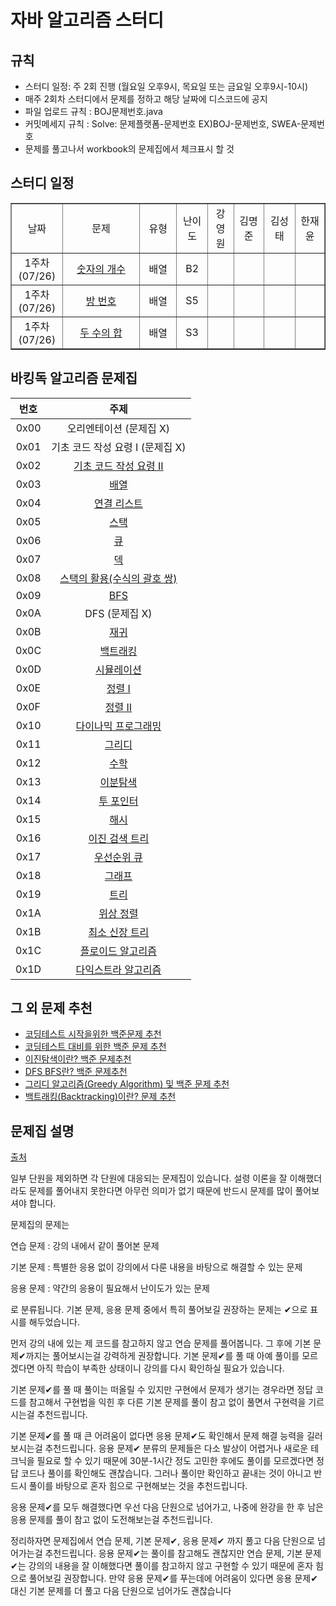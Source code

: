 # 자바 알고리즘 스터디

## 규칙
- 스터디 일정: 주 2회 진행 (월요일 오후9시, 목요일 또는 금요일 오후9시-10시)
- 매주 2회차 스터디에서 문제를 정하고 해당 날짜에 디스코드에 공지
- 파일 업로드 규칙 : BOJ문제번호.java
- 커밋메세지 규칙 : Solve: 문제플랫폼-문제번호 EX)BOJ-문제번호, SWEA-문제번호
- 문제를 풀고나서 workbook의 문제집에서 체크표시 할 것

## 스터디 일정

<table style="border-collapse: collapse; width: 100%;" border="1" data-ke-align="alignLeft" data-ke-style="style12">
<tbody>
<tr>
<td style="width: 12.739%; text-align: center;">날짜</td>
<td style="width: 22.8553%; text-align: center;">문제</td>
<td style="width: 10.9948%; text-align: center;">유형</td>
<td style="width: 9.13431%; text-align: center;">난이도</td>
<td style="width: 7.73899%; text-align: center;">강영원</td>
<td style="width: 8.90191%; text-align: center;">김명준</td>
<td style="width: 9.36686%; text-align: center;">김성태</td>
<td style="width: 8.66924%; text-align: center;">한재윤</td>
</tr>
<tr>
<td style="width: 12.739%; text-align: center;">1주차(07/26)</td>
<td style="width: 22.8553%; text-align: center;"><a href="https://www.acmicpc.net/problem/2577">숫자의 개수</td>
<td style="width: 10.9948%; text-align: center;">배열</td>
<td style="width: 9.13431%; text-align: center;">B2</td>
<td style="width: 7.73899%; text-align: center;"></td>
<td style="width: 8.90191%; text-align: center;"></td>
<td style="width: 9.36686%; text-align: center;"></td>
<td style="width: 8.66924%; text-align: center;"></td>
</tr>
<tr>
<td style="width: 12.739%; text-align: center;">1주차(07/26)</td>
<td style="width: 22.8553%; text-align: center;"><a href="https://www.acmicpc.net/problem/1475">방 번호</td>
<td style="width: 10.9948%; text-align: center;">배열</td>
<td style="width: 9.13431%; text-align: center;">S5</td>
<td style="width: 7.73899%; text-align: center;"></td>
<td style="width: 8.90191%; text-align: center;"></td>
<td style="width: 9.36686%; text-align: center;"></td>
<td style="width: 8.66924%; text-align: center;"></td>
</tr>
<tr>
<td style="width: 12.739%; text-align: center;">1주차(07/26)</td>
<td style="width: 22.8553%; text-align: center;"><a href="https://www.acmicpc.net/problem/3273">두 수의 합</td>
<td style="width: 10.9948%; text-align: center;">배열</td>
<td style="width: 9.13431%; text-align: center;">S3</td>
<td style="width: 7.73899%; text-align: center;"></td>
<td style="width: 8.90191%; text-align: center;"></td>
<td style="width: 9.36686%; text-align: center;"></td>
<td style="width: 8.66924%; text-align: center;"></td>
</tr>
</tbody>
</table>


## 바킹독 알고리즘 문제집

| 번호 | 주제 |
| :--: | :--: |
| 0x00 | 오리엔테이션 (문제집 X) |
| 0x01 | 기초 코드 작성 요령 I (문제집 X) |
| 0x02 | [기초 코드 작성 요령 II](workbook/0x02.md) |
| 0x03 | [배열](workbook/0x03.md) |
| 0x04 | [연결 리스트](workbook/0x04.md) |
| 0x05 | [스택](workbook/0x05.md) |
| 0x06 | [큐](workbook/0x06.md) |
| 0x07 | [덱](workbook/0x07.md) |
| 0x08 | [스택의 활용(수식의 괄호 쌍)](workbook/0x08.md) |
| 0x09 | [BFS](workbook/0x09.md) |
| 0x0A | DFS (문제집 X) |
| 0x0B | [재귀](workbook/0x0B.md) |
| 0x0C | [백트래킹](workbook/0x0C.md) |
| 0x0D | [시뮬레이션](workbook/0x0D.md) |
| 0x0E | [정렬 I](workbook/0x0E.md) |
| 0x0F | [정렬 II](workbook/0x0F.md) |
| 0x10 | [다이나믹 프로그래밍](workbook/0x10.md) |
| 0x11 | [그리디](workbook/0x11.md) |
| 0x12 | [수학](workbook/0x12.md) |
| 0x13 | [이분탐색](workbook/0x13.md) |
| 0x14 | [투 포인터](workbook/0x14.md) |
| 0x15 | [해시](workbook/0x15.md) |
| 0x16 | [이진 검색 트리](workbook/0x16.md) |
| 0x17 | [우선순위 큐](workbook/0x17.md) |
| 0x18 | [그래프](workbook/0x18.md) |
| 0x19 | [트리](workbook/0x19.md) |
| 0x1A | [위상 정렬](workbook/0x1A.md) |
| 0x1B | [최소 신장 트리](workbook/0x1B.md) |
| 0x1C | [플로이드 알고리즘](workbook/0x1C.md) |
| 0x1D | [다익스트라 알고리즘](workbook/0x1D.md) |

## 그 외 문제 추천
- [코딩테스트 시작을위한 백준문제 추천](https://covenant.tistory.com/234?category=727170)
- [코딩테스트 대비를 위한 백준 문제 추천](https://covenant.tistory.com/224?category=727170)
- [이진탐색이란? 백준 문제추천](https://covenant.tistory.com/133?category=727170)
- [DFS BFS란? 백준 문제추천](https://covenant.tistory.com/132?category=727170)
- [그리디 알고리즘(Greedy Algorithm) 및 백준 문제 추천](https://covenant.tistory.com/131?category=727170)
- [백트래킹(Backtracking)이란? 문제 추천](https://covenant.tistory.com/123?category=727170)

## 문제집 설명
[출처](https://github.com/encrypted-def/basic-algo-lecture/blob/master/workbook.md)

일부 단원을 제외하면 각 단원에 대응되는 문제집이 있습니다. 설령 이론을 잘 이해했더라도 문제를 풀어내지 못한다면 아무런 의미가 없기 때문에 반드시 문제를 많이 풀어보셔야 합니다.

문제집의 문제는

연습 문제 : 강의 내에서 같이 풀어본 문제

기본 문제 : 특별한 응용 없이 강의에서 다룬 내용을 바탕으로 해결할 수 있는 문제

응용 문제 : 약간의 응용이 필요해서 난이도가 있는 문제

로 분류됩니다. 기본 문제, 응용 문제 중에서 특히 풀어보길 권장하는 문제는 ✔으로 표시를 해두었습니다.

먼저 강의 내에 있는 제 코드를 참고하지 않고 연습 문제를 풀어봅니다. 그 후에 기본 문제✔까지는 풀어보시는걸 강력하게 권장합니다. 기본 문제✔를 풀 때 아예 풀이를 모르겠다면 아직 학습이 부족한 상태이니 강의를 다시 확인하실 필요가 있습니다.

기본 문제✔를 풀 때 풀이는 떠올릴 수 있지만 구현에서 문제가 생기는 경우라면 정답 코드를 참고해서 구현법을 익힌 후 다른 기본 문제를 풀이 참고 없이 풀면서 구현력을 기르시는걸 추천드립니다.

기본 문제✔를 풀 때 큰 어려움이 없다면 응용 문제✔도 확인해서 문제 해결 능력을 길러보시는걸 추천드립니다. 응용 문제✔ 분류의 문제들은 다소 발상이 어렵거나 새로운 테크닉을 필요로 할 수 있기 때문에 30분-1시간 정도 고민한 후에도 풀이를 모르겠다면 정답 코드나 풀이를 확인해도 괜찮습니다. 그러나 풀이만 확인하고 끝내는 것이 아니고 반드시 풀이를 바탕으로 혼자 힘으로 구현해보는 것을 추천드립니다.

응용 문제✔를 모두 해결했다면 우선 다음 단원으로 넘어가고, 나중에 완강을 한 후 남은 응용 문제를 풀이 참고 없이 도전해보는걸 추천드립니다.

정리하자면 문제집에서 연습 문제, 기본 문제✔, 응용 문제✔ 까지 풀고 다음 단원으로 넘어가는걸 추천드립니다. 응용 문제✔는 풀이를 참고해도 괜찮지만 연습 문제, 기본 문제✔는 강의의 내용을 잘 이해했다면 풀이를 참고하지 않고 구현할 수 있기 때문에 혼자 힘으로 풀어보길 권장합니다. 만약 응용 문제✔를 푸는데에 어려움이 있다면 응용 문제✔ 대신 기본 문제를 더 풀고 다음 단원으로 넘어가도 괜찮습니다
